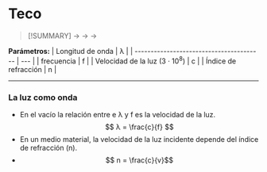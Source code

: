 # Teco
> [!SUMMARY]
> -> 
> -> 
> -> 

**Parámetros:**
| Longitud de onda                         | λ   |
| ---------------------------------------- | --- |
| frecuencia                               | f   |
| Velocidad de la luz (3 · 10<sup>8</sup>) | c   |
| Índice de refracción                     | n   |


---
### La luz como onda
- En el vacío la relación entre e λ y f es la velocidad de la luz.
$$ λ = \frac{c}{f} $$
- En un medio material, la velocidad de la luz incidente depende del índice de refracción (n).
- $$ n = \frac{c}{v}$$